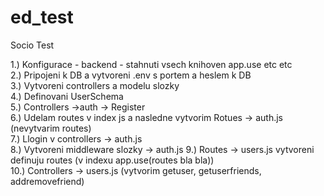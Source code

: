 # ed_test
Socio
Test

1.) Konfigurace - backend - stahnuti vsech knihoven app.use etc etc <br>
2.) Pripojeni k DB a vytvoreni .env s portem a heslem k DB<br>
3.) Vytvoreni controllers a modelu slozky<br>
4.) Definovani UserSchema<br>
5.) Controllers ->auth -> Register<br>
6.) Udelam routes v index js a nasledne vytvorim Rotues -> auth.js (nevytvarim routes)<br>
7.) Llogin v controllers -> auth.js<br>
8.) Vytvoreni middleware slozky -> auth.js
9.) Routes -> users.js vytvoreni definuju routes (v indexu app.use(routes bla bla))<br>
10.) Controllers -> users.js (vytvorim getuser, getuserfriends, addremovefriend)<br>
